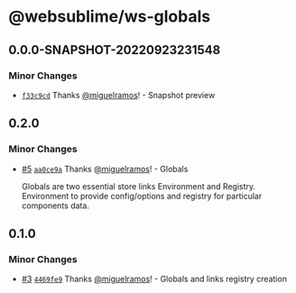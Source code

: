# @websublime/ws-globals

## 0.0.0-SNAPSHOT-20220923231548

### Minor Changes

- [`f33c9cd`](https://github.com/websublime/sublime-sdk/commit/f33c9cd3e17948ae2010da75aa980a0e2454ad13) Thanks [@miguelramos](https://github.com/miguelramos)! - Snapshot preview

## 0.2.0

### Minor Changes

- [#5](https://github.com/websublime/sublime-sdk/pull/5) [`aa0ce9a`](https://github.com/websublime/sublime-sdk/commit/aa0ce9a3a533a3a23e76ad156ce615ffae9b249f) Thanks [@miguelramos](https://github.com/miguelramos)! - Globals

  Globals are two essential store links Environment and Registry. Environment to provide config/options and registry for particular components data.

## 0.1.0

### Minor Changes

- [#3](https://github.com/websublime/sublime-sdk/pull/3) [`4469fe9`](https://github.com/websublime/sublime-sdk/commit/4469fe94ae97a40105fb3e913e630a731876056f) Thanks [@miguelramos](https://github.com/miguelramos)! - Globals and links registry creation
